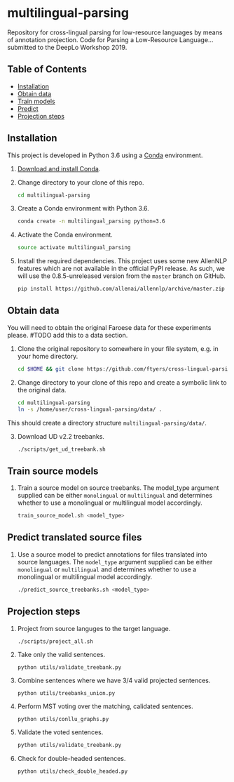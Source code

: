 # multilingual-parsing

Repository for cross-lingual parsing for low-resource languages by means of annotation projection. Code for Parsing a Low-Resource Language... submitted to the DeepLo Workshop 2019.

## Table of Contents

- [Installation](#installation)
- [Obtain data](#obtain-data)
- [Train models](#train-source-models)
- [Predict](#predict-translated-source-files)
- [Projection steps](#projection-steps)


## Installation

This project is developed in Python 3.6 using a [Conda](https://conda.io/) environment.

1.  [Download and install Conda](https://conda.io/projects/conda/en/latest/user-guide/install/linux.html).

2.  Change directory to your clone of this repo.

    ```bash
    cd multilingual-parsing
    ```

3.  Create a Conda environment with Python 3.6.

    ```bash
    conda create -n multilingual_parsing python=3.6
    ```

4.  Activate the Conda environment.

    ```bash
    source activate multilingual_parsing
    ```

5.  Install the required dependencies. This project uses some new AllenNLP features which are not available in the official PyPI release. As such, we will use the 0.8.5-unreleased version from the `master` branch on GitHub.

    ```bash
    pip install https://github.com/allenai/allennlp/archive/master.zip
    ```

## Obtain data
You will need to obtain the original Faroese data for these experiments please. #TODO add this to a data section.

1.  Clone the original repository to somewhere in your file system, e.g. in your home directory.
    ```bash
    cd $HOME && git clone https://github.com/ftyers/cross-lingual-parsing.git
    ```
    
2.  Change directory to your clone of this repo and create a symbolic link to the original data.
    ```bash
    cd multilingual-parsing
    ln -s /home/user/cross-lingual-parsing/data/ .
    ```

This should create a directory structure `multilingual-parsing/data/`.

3. Download UD v2.2 treebanks.
    ```bash
    ./scripts/get_ud_treebank.sh
    ```

## Train source models
1.  Train a source model on source treebanks. The model_type argument supplied can be either `monolingual` or `multilingual` and determines whether to use a monolingual or multilingual model accordingly.

    ```bash
    train_source_model.sh <model_type>
    ```

## Predict translated source files
1.  Use a source model to predict annotations for files translated into source languages. The `model_type` argument supplied can be either `monolingual` or `multilingual` and determines whether to use a monolingual or multilingual model accordingly.

    ```bash
    ./predict_source_treebanks.sh <model_type>
    ```

## Projection steps
1.  Project from source languges to the target language.
    ```bash
    ./scripts/project_all.sh
    ```
2.  Take only the valid sentences.
    ```
    python utils/validate_treebank.py
    ```
    
3.  Combine sentences where we have 3/4 valid projected sentences.
    ```
    python utils/treebanks_union.py
    ```
    
4.  Perform MST voting over the matching, calidated sentences.
    ```
    python utils/conllu_graphs.py
    ```
    
5.  Validate the voted sentences.
    ```bash
    python utils/validate_treebank.py
    ```
    
5.  Check for double-headed sentences.
    ```bash
    python utils/check_double_headed.py
    ```    

